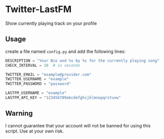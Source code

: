 # Twitter-LastFM
Show currently playing track on your profile

## Usage
create a file named `config.py` and add the following lines:
```python
DESCRIPTION = "Your Bio and %s by %s for the currently playing song"
CHECK_INTERVAL = 10  # in seconds

TWITTER_EMAIL = "example@provider.com"
TWITTER_USERNAME = "example"
TWITTER_PASSWORD = "password"

LASTFM_USERNAME = "example"
LASTFM_API_KEY = "123456789abcdefghijklmnopqrstuvw"
```

## Warning
I cannot guarantee that your account will not be banned for using this script. Use at your own risk.
